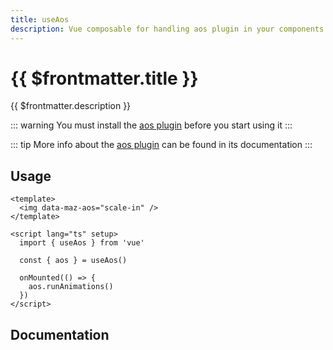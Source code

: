 ```yaml
---
title: useAos
description: Vue composable for handling aos plugin in your components
---
```


# {{ $frontmatter.title }}

{{ $frontmatter.description }}

::: warning
You must install the [aos plugin](./../plugins/aos.md#install) before you start using it
:::

::: tip
More info about the [aos plugin](./../plugins/aos.md) can be found in its documentation
:::

## Usage

```vue
<template>
  <img data-maz-aos="scale-in" />
</template>

<script lang="ts" setup>
  import { useAos } from 'vue'

  const { aos } = useAos()

  onMounted(() => {
    aos.runAnimations()
  })
</script>
```

## Documentation
